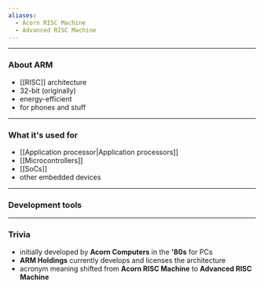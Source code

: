 ```yaml
---
aliases:
  - Acorn RISC Machine
  - Advanced RISC Machine
---
```

---

### About ARM

- [[RISC]] architecture
- 32-bit (originally)
- energy-efficient
- for phones and stuff

---

### What it's used for

- [[Application processor|Application processors]]
- [[Microcontrollers]]
- [[SoCs]]
- other embedded devices

---

### Development tools

---

### Trivia

- initially developed by **Acorn Computers** in the **'80s** for PCs
- **ARM Holdings** currently develops and licenses the architecture
- acronym meaning shifted from **Acorn RISC Machine** to **Advanced RISC Machine**